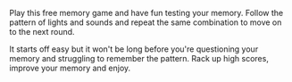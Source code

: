 Play this free memory game and have fun testing your memory. Follow the pattern of lights and sounds and repeat the same combination to move on to the next round.

It starts off easy but it won't be long before you're questioning your memory and struggling to remember the pattern. Rack up high scores, improve your memory and enjoy.
